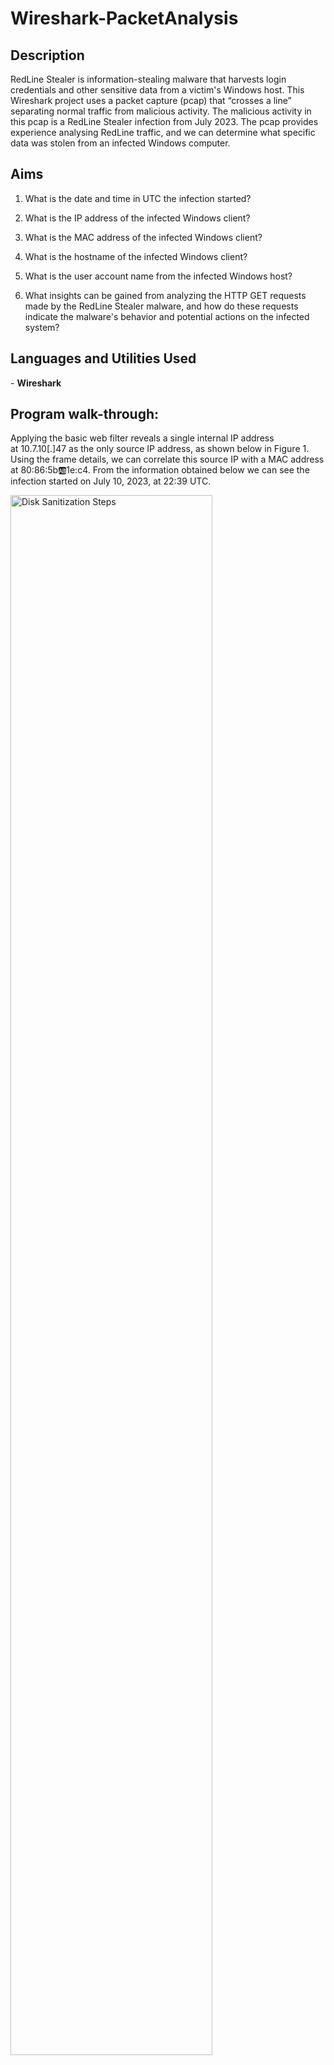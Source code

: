<h1>Wireshark-PacketAnalysis</h1>

<h2>Description</h2>
RedLine Stealer is information-stealing malware that harvests login credentials and other sensitive data from a victim's Windows host. This Wireshark project uses a packet capture (pcap) that “crosses a line” separating normal traffic from malicious activity. The malicious activity in this pcap is a RedLine Stealer infection from July 2023. The pcap provides experience analysing RedLine traffic, and we can determine what specific data was stolen from an infected Windows computer.

<h2> Aims </h2>

1. What is the date and time in UTC the infection started?</b> 

2. What is the IP address of the infected Windows client?</b> 

3. What is the MAC address of the infected Windows client?</b> 

4. What is the hostname of the infected Windows client?</b> 

5. What is the user account name from the infected Windows host?</b> 

6. What insights can be gained from analyzing the HTTP GET requests made by the RedLine Stealer malware, and how do these requests indicate the malware's behavior and potential actions on the infected system?</b> 

<h2>Languages and Utilities Used</h2>
- <b>Wireshark</b> 

<h2>Program walk-through:</h2>

<p align="center">

Applying the basic web filter reveals a single internal IP address at 10.7.10[.]47 as the only source IP address, as shown below in Figure 1. Using the frame details, we can correlate this source IP with a MAC address at 80:86:5b:ab:1e:c4. From the information obtained below we can see the infection started on July 10, 2023, at 22:39 UTC.

<img src="https://imgur.com/QzmiDHp.png" height="80%" width="80%" alt="Disk Sanitization Steps"/>
</p>



NBNS is a protocol used to resolve NetBIOS names to IP addresses, primarily in Windows networks. From figure 2 below we can see the hostname is DESKTOP-9PEA63H. It is not COOLWEATHERCOAT as it is the domain name rather than the specific host name.

<img src="https://imgur.com/gbjgIUx.png" height="80%" width="80%" alt="Disk Sanitization Steps"/>
</p>



We can verify the victim’s hostname and Windows user account name through Kerberos authentication traffic. Filter on kerberos.CNameString to find the Windows user account name rwalters, as shown below in Figure 3. 

<img src="https://imgur.com/2AQN9ld.png" height="80%" width="80%" alt="Disk Sanitization Steps"/>
</p>


<p align="center">

The HTTP GET requests captured in the Wireshark traffic reveal important information about the RedLine Stealer infection. Let's break down what these GET requests show and mean:


http://623start[.]site/?status=start&av=Windows%20Defender
If we follow the TCP stream, this GET request indicates the malware attempting to start its malicious activities. The status=start parameter likely triggers the malware to initiate its operations. The av=Windows%20Defender parameter suggests that the malware is checking for the presence of Windows Defender antivirus on the victim's system.

<img src="https://imgur.com/blMdpes.png" height="80%" width="80%" alt="Disk Sanitization Steps"/>
</p>



http://623start[.]site/?status=install
This GET request signifies another stage in the malware's execution. The status=install parameter could imply that the malware is attempting to install additional components or perform certain actions on the infected system.

<img src="https://imgur.com/a0qfID1.png" height="80%" width="80%" alt="Disk Sanitization Steps"/>
</p>



http://guiatelefonos[.]com/data/czx.jpg
This GET request points to a URL where the malware attempts to fetch additional resources or execute further commands. In this case, it's requesting a JPEG file.
The presence of a file extension in the URL (czx.jpg) suggests that the server may respond with a file download, potentially containing malicious code or instructions.

<img src="https://imgur.com/pyYX6oG.png" height="80%" width="80%" alt="Disk Sanitization Steps"/>
</p>



These GET requests provide insights into the behavior of the RedLine Stealer malware, including its attempt to start, install, and fetch additional resources from remote servers. Analyzing such network traffic helps security analysts understand the malware's tactics and devise appropriate countermeasures to mitigate the threat.
</p>


<b>Additional filters</b> 

<p align="center">
We can filter out specific protocols using, TCP, DNS, LDAP etc 
<img src="https://imgur.com/RTjAClL.png" height="80%" width="80%" alt="Disk Sanitization Steps"/>
</p>



<p align="center">
We can also filter via ports, HTTPS via port 443 using the following input tcp.port == 443, HHPT using the followng input, tcp.port == 80
<img src="https://imgur.com/KqAmc3o.png" height="80%" width="80%" alt="Disk Sanitization Steps"/>
</p>


<p align="center">
Filter using specific source or destination IP address using ip.src == 172.253.62.106 or ip.dst == 52.108.8.254 This allows you to analyse traffic directed to that specific address. 
<img src="https://imgur.com/qGweLwJ.png" height="80%" width="80%" alt="Disk Sanitization Steps"/>
</p>




